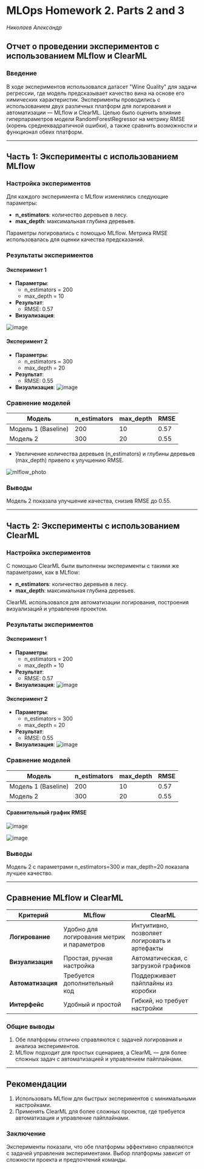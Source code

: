 # MLOps Homework 2. Parts 2 and 3
*Николаев Александр*
## Отчет о проведении экспериментов с использованием MLflow и ClearML

### Введение

В ходе экспериментов использовался датасет "Wine Quality" для задачи регрессии, где модель предсказывает качество вина на основе его химических характеристик. Эксперименты проводились с использованием двух различных платформ для логирования и автоматизации — MLflow и ClearML. Целью было оценить влияние гиперпараметров модели RandomForestRegressor на метрику RMSE (корень среднеквадратичной ошибки), а также сравнить возможности и функционал обеих платформ.

---

## Часть 1: Эксперименты с использованием MLflow

### Настройка экспериментов

Для каждого эксперимента с MLflow изменялись следующие параметры:

- **n\_estimators**: количество деревьев в лесу.
- **max\_depth**: максимальная глубина деревьев.

Параметры логировались с помощью MLflow. Метрика RMSE использовалась для оценки качества предсказаний.

### Результаты экспериментов

#### Эксперимент 1

- **Параметры**:
  - n\_estimators = 200
  - max\_depth = 10
- **Результат**:
  - RMSE: 0.57
- **Визуализация**:

![image](https://github.com/user-attachments/assets/7379458a-69a0-44ce-8e3d-4670e999bbc4)

#### Эксперимент 2

- **Параметры**:
  - n\_estimators = 300
  - max\_depth = 20
- **Результат**:
  - RMSE: 0.55
- **Визуализация**:
![image](https://github.com/user-attachments/assets/20e3d96d-051d-4f7a-a5c8-907bddf2fb40)


### Сравнение моделей

| Модель              | n\_estimators | max\_depth | RMSE |
| ------------------- | ------------- | ---------- | ---- |
| Модель 1 (Baseline) | 200           | 10         | 0.57 |
| Модель 2            | 300           | 20         | 0.55 |

- Увеличение количества деревьев (n\_estimators) и глубины деревьев (max\_depth) привело к улучшению RMSE.
  
![mlflow_photo](https://github.com/user-attachments/assets/18d229e1-12f0-4942-b47b-ad4489d03d88)

### Выводы

Модель 2 показала улучшение качества, снизив RMSE до 0.55.


---

## Часть 2: Эксперименты с использованием ClearML

### Настройка экспериментов

С помощью ClearML были выполнены эксперименты с такими же параметрами, как в MLflow:

- **n\_estimators**: количество деревьев в лесу.
- **max\_depth**: максимальная глубина деревьев.

ClearML использовался для автоматизации логирования, построения визуализаций и управления проектом.

### Результаты экспериментов

#### Эксперимент 1

- **Параметры**:
  - n\_estimators = 200
  - max\_depth = 10
- **Результат**:
  - RMSE: 0.57
- **Визуализация**:
![image](https://github.com/user-attachments/assets/7379458a-69a0-44ce-8e3d-4670e999bbc4)


#### Эксперимент 2

- **Параметры**:
  - n\_estimators = 300
  - max\_depth = 20
- **Результат**:
  - RMSE: 0.55
- **Визуализация**:
![image](https://github.com/user-attachments/assets/20e3d96d-051d-4f7a-a5c8-907bddf2fb40)

### Сравнение моделей

| Модель              | n\_estimators | max\_depth | RMSE |
| ------------------- | ------------- | ---------- | ---- |
| Модель 1 (Baseline) | 200           | 10         | 0.57 |
| Модель 2            | 300           | 20         | 0.55 |

#### Сравнительный график RMSE
![image](https://github.com/user-attachments/assets/e1323c5c-2c70-401c-b465-165982b8f853)


![image](https://github.com/user-attachments/assets/68463db7-43a0-4e97-9640-5c8a5130d3b9)

### Выводы

Модель 2 с параметрами n\_estimators=300 и max\_depth=20 показала лучшее качество.


---

## Сравнение MLflow и ClearML

| Критерий          | MLflow                                     | ClearML                                      |
| ----------------- | ------------------------------------------ | -------------------------------------------- |
| **Логирование**   | Удобно для логирования метрик и параметров | Интуитивно, позволяет логировать и артефакты |
| **Визуализация**  | Простая, ручная настройка                  | Автоматическая, с загрузкой графиков         |
| **Автоматизация** | Требуется дополнительный код               | Поддерживает пайплайны из коробки            |
| **Интерфейс**     | Удобный и простой                          | Гибкий, но требует настройки                 |

### Общие выводы

1. Обе платформы отлично справляются с задачей логирования и анализа экспериментов.
2. MLflow подходит для простых сценариев, а ClearML — для более сложных задач с автоматизацией и управлением пайплайнами.

---

## Рекомендации

1. Использовать MLflow для быстрых экспериментов с минимальными настройками.
2. Применять ClearML для более сложных проектов, где требуется автоматизация и управление пайплайнами.

### Заключение

Эксперименты показали, что обе платформы эффективно справляются с задачей управления экспериментами. Выбор платформы зависит от сложности проекта и предпочтений команды.

